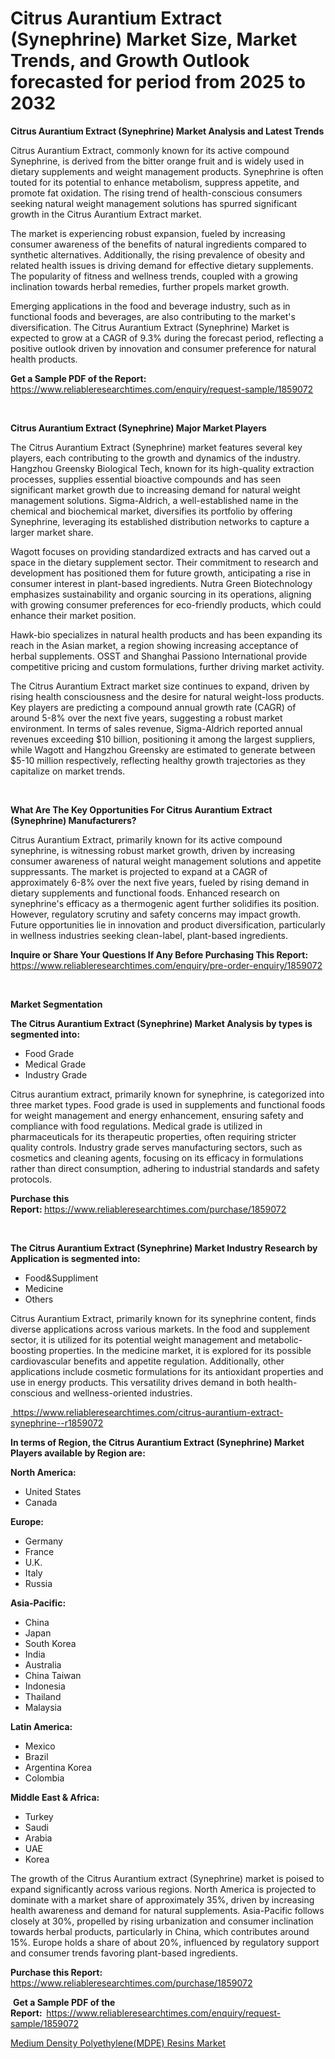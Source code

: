 <p><h1>Citrus Aurantium Extract (Synephrine) Market Size, Market Trends, and Growth Outlook forecasted for period from 2025 to 2032</h1></p><p><strong>Citrus Aurantium Extract (Synephrine) Market Analysis and Latest Trends</strong></p>
<p><p>Citrus Aurantium Extract, commonly known for its active compound Synephrine, is derived from the bitter orange fruit and is widely used in dietary supplements and weight management products. Synephrine is often touted for its potential to enhance metabolism, suppress appetite, and promote fat oxidation. The rising trend of health-conscious consumers seeking natural weight management solutions has spurred significant growth in the Citrus Aurantium Extract market.</p><p>The market is experiencing robust expansion, fueled by increasing consumer awareness of the benefits of natural ingredients compared to synthetic alternatives. Additionally, the rising prevalence of obesity and related health issues is driving demand for effective dietary supplements. The popularity of fitness and wellness trends, coupled with a growing inclination towards herbal remedies, further propels market growth. </p><p>Emerging applications in the food and beverage industry, such as in functional foods and beverages, are also contributing to the market's diversification. The Citrus Aurantium Extract (Synephrine) Market is expected to grow at a CAGR of 9.3% during the forecast period, reflecting a positive outlook driven by innovation and consumer preference for natural health products.</p></p>
<p><strong>Get a Sample PDF of the Report:&nbsp;</strong> <a href="https://www.reliableresearchtimes.com/enquiry/request-sample/1859072?utm_campaign=3326&utm_medium=2&utm_source=Github&utm_content=ia&utm_term=03042025&utm_id=citrus-aurantium-extract-synephrine">https://www.reliableresearchtimes.com/enquiry/request-sample/1859072</a></p>
<p>&nbsp;</p>
<p><strong>Citrus Aurantium Extract (Synephrine) Major Market Players</strong></p>
<p><p>The Citrus Aurantium Extract (Synephrine) market features several key players, each contributing to the growth and dynamics of the industry. Hangzhou Greensky Biological Tech, known for its high-quality extraction processes, supplies essential bioactive compounds and has seen significant market growth due to increasing demand for natural weight management solutions. Sigma-Aldrich, a well-established name in the chemical and biochemical market, diversifies its portfolio by offering Synephrine, leveraging its established distribution networks to capture a larger market share.</p><p>Wagott focuses on providing standardized extracts and has carved out a space in the dietary supplement sector. Their commitment to research and development has positioned them for future growth, anticipating a rise in consumer interest in plant-based ingredients. Nutra Green Biotechnology emphasizes sustainability and organic sourcing in its operations, aligning with growing consumer preferences for eco-friendly products, which could enhance their market position.</p><p>Hawk-bio specializes in natural health products and has been expanding its reach in the Asian market, a region showing increasing acceptance of herbal supplements. OSST and Shanghai Passiono International provide competitive pricing and custom formulations, further driving market activity.</p><p>The Citrus Aurantium Extract market size continues to expand, driven by rising health consciousness and the desire for natural weight-loss products. Key players are predicting a compound annual growth rate (CAGR) of around 5-8% over the next five years, suggesting a robust market environment. In terms of sales revenue, Sigma-Aldrich reported annual revenues exceeding $10 billion, positioning it among the largest suppliers, while Wagott and Hangzhou Greensky are estimated to generate between $5-10 million respectively, reflecting healthy growth trajectories as they capitalize on market trends.</p></p>
<p>&nbsp;</p>
<p><strong>What Are The Key Opportunities For Citrus Aurantium Extract (Synephrine) Manufacturers?</strong></p>
<p><p>Citrus Aurantium Extract, primarily known for its active compound synephrine, is witnessing robust market growth, driven by increasing consumer awareness of natural weight management solutions and appetite suppressants. The market is projected to expand at a CAGR of approximately 6-8% over the next five years, fueled by rising demand in dietary supplements and functional foods. Enhanced research on synephrine's efficacy as a thermogenic agent further solidifies its position. However, regulatory scrutiny and safety concerns may impact growth. Future opportunities lie in innovation and product diversification, particularly in wellness industries seeking clean-label, plant-based ingredients.</p></p>
<p><strong>Inquire or Share Your Questions If Any Before Purchasing This Report:</strong> <a href="https://www.reliableresearchtimes.com/enquiry/pre-order-enquiry/1859072?utm_campaign=3326&utm_medium=2&utm_source=Github&utm_content=ia&utm_term=03042025&utm_id=citrus-aurantium-extract-synephrine">https://www.reliableresearchtimes.com/enquiry/pre-order-enquiry/1859072</a></p>
<p>&nbsp;</p>
<p><strong>Market Segmentation</strong></p>
<p><strong>The Citrus Aurantium Extract (Synephrine) Market Analysis by types is segmented into:</strong></p>
<p><ul><li>Food Grade</li><li>Medical Grade</li><li>Industry Grade</li></ul></p>
<p><p>Citrus aurantium extract, primarily known for synephrine, is categorized into three market types. Food grade is used in supplements and functional foods for weight management and energy enhancement, ensuring safety and compliance with food regulations. Medical grade is utilized in pharmaceuticals for its therapeutic properties, often requiring stricter quality controls. Industry grade serves manufacturing sectors, such as cosmetics and cleaning agents, focusing on its efficacy in formulations rather than direct consumption, adhering to industrial standards and safety protocols.</p></p>
<p><strong>Purchase this Report:&nbsp;</strong><a href="https://www.reliableresearchtimes.com/purchase/1859072?utm_campaign=3326&utm_medium=2&utm_source=Github&utm_content=ia&utm_term=03042025&utm_id=citrus-aurantium-extract-synephrine">https://www.reliableresearchtimes.com/purchase/1859072</a></p>
<p>&nbsp;</p>
<p><strong>The Citrus Aurantium Extract (Synephrine) Market Industry Research by Application is segmented into:</strong></p>
<p><ul><li>Food&Suppliment</li><li>Medicine</li><li>Others</li></ul></p>
<p><p>Citrus Aurantium Extract, primarily known for its synephrine content, finds diverse applications across various markets. In the food and supplement sector, it is utilized for its potential weight management and metabolic-boosting properties. In the medicine market, it is explored for its possible cardiovascular benefits and appetite regulation. Additionally, other applications include cosmetic formulations for its antioxidant properties and use in energy products. This versatility drives demand in both health-conscious and wellness-oriented industries.</p></p>
<p><a href="https://www.reliableresearchtimes.com/citrus-aurantium-extract-synephrine--r1859072?utm_campaign=3326&utm_medium=2&utm_source=Github&utm_content=ia&utm_term=03042025&utm_id=citrus-aurantium-extract-synephrine">&nbsp;https://www.reliableresearchtimes.com/citrus-aurantium-extract-synephrine--r1859072</a></p>
<p><strong>In terms of Region, the Citrus Aurantium Extract (Synephrine) Market Players available by Region are:</strong></p>
<p>
    <p> <strong> North America: </strong>
        <ul>
            <li>United States</li>
            <li>Canada</li>
        </ul>
        </p> 
    <p> <strong> Europe: </strong>
        <ul>
            <li>Germany</li>
            <li>France</li>
            <li>U.K.</li>
            <li>Italy</li>
            <li>Russia</li>
        </ul>
        </p> 
    <p> <strong> Asia-Pacific: </strong>
        <ul>
            <li>China</li>
            <li>Japan</li>
            <li>South Korea</li>
            <li>India</li>
            <li>Australia</li>
            <li>China Taiwan</li>
            <li>Indonesia</li>
            <li>Thailand</li>
            <li>Malaysia</li>
        </ul>
        </p> 
    <p> <strong> Latin America: </strong>
        <ul>
            <li>Mexico</li>
            <li>Brazil</li>
            <li>Argentina Korea</li>
            <li>Colombia</li>
        </ul>
        </p> 
    <p> <strong> Middle East & Africa: </strong>
        <ul>
            <li>Turkey</li>
            <li>Saudi</li>
            <li>Arabia</li>
            <li>UAE</li>
            <li>Korea</li>
        </ul>
    </p>
    </p>
<p><p>The growth of the Citrus Aurantium extract (Synephrine) market is poised to expand significantly across various regions. North America is projected to dominate with a market share of approximately 35%, driven by increasing health awareness and demand for natural supplements. Asia-Pacific follows closely at 30%, propelled by rising urbanization and consumer inclination towards herbal products, particularly in China, which contributes around 15%. Europe holds a share of about 20%, influenced by regulatory support and consumer trends favoring plant-based ingredients.</p></p>
<p><strong>Purchase this Report: </strong><a href="https://www.reliableresearchtimes.com/purchase/1859072?utm_campaign=3326&utm_medium=2&utm_source=Github&utm_content=ia&utm_term=03042025&utm_id=citrus-aurantium-extract-synephrine">https://www.reliableresearchtimes.com/purchase/1859072</a></p>
<p>&nbsp;<strong>Get a Sample PDF of the Report:&nbsp;&nbsp;</strong><a href="https://www.reliableresearchtimes.com/enquiry/request-sample/1859072?utm_campaign=3326&utm_medium=2&utm_source=Github&utm_content=ia&utm_term=03042025&utm_id=citrus-aurantium-extract-synephrine">https://www.reliableresearchtimes.com/enquiry/request-sample/1859072</a></p>
<p><strong></strong></p>
<p><p><a href="https://github.com/guleealhani/Market-Research-Report-List-1/blob/main/medium-density-polyethylenemdpe-resins-market.md?utm_campaign=3326&utm_medium=2&utm_source=Github&utm_content=ia&utm_term=03042025&utm_id=citrus-aurantium-extract-synephrine">Medium Density Polyethylene(MDPE) Resins Market</a></p></p>